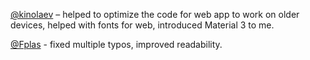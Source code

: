[@kinolaev](https://github.com/kinolaev) – helped to optimize the code for web app to work on older devices, helped with fonts for web, introduced Material 3 to me.

[@Fplas](https://github.com/Fplas) - fixed multiple typos, improved readability.
